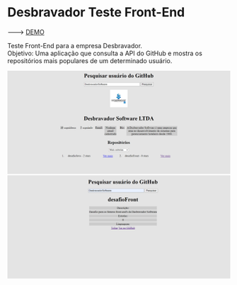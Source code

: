 # Desbravador Teste Front-End

---> <a href="https://desbravador-teste.vercel.app/">DEMO</a>

Teste Front-End para a empresa Desbravador.
<br>
Objetivo:
Uma aplicação que consulta a API do GitHub e mostra os repositórios mais populares de um determinado usuário.


<img src="imagem1.png"/>
<img src="imagem2.png"/>
